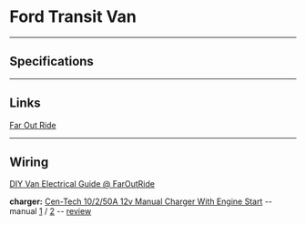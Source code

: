 # Ford Transit Van
---------------------
## Specifications
---------------------
## Links

[Far Out Ride](https://faroutride.com/)

---------------------
## Wiring

[DIY Van Electrical Guide @ FarOutRide](https://faroutride.com/van-build/learn/electrical-system/)

**charger:** [Cen-Tech 10/2/50A 12v Manual Charger With Engine Start](https://www.harborfreight.com/10250a-12v-manual-charger-with-engine-start-60581.html) -- manual [1](https://manuals.harborfreight.com/manuals/60000-60999/60653.pdf) / [2](https://manuals.harborfreight.com/manuals/60000-60999/60581-792363605816.pdf) -- [review](https://youtu.be/09ZDG4Rf1iw)